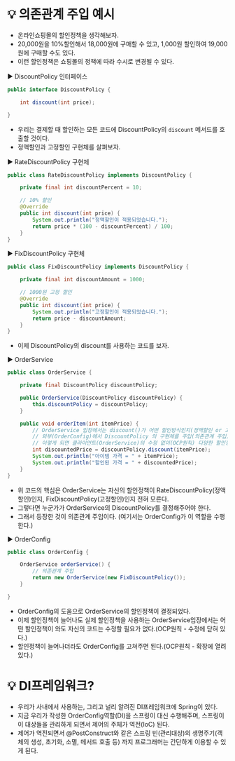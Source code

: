 # 💡 의존관계 주입 예시
* 온라인쇼핑몰의 할인정책을 생각해보자.
* 20,000원을 10%할인해서 18,000원에 구매할 수 있고, 1,000원 할인하여 19,000원에 구매할 수도 있다.
* 이런 할인정책은 쇼핑몰의 정책에 따라 수시로 변경될 수 있다.


▶️ DiscountPolicy 인터페이스
```java
public interface DiscountPolicy {

    int discount(int price);

}
```
* 우리는 결제할 때 할인하는 모든 코드에 DiscountPolicy의 `discount` 메서드를 호출할 것이다.
* 정액할인과 고정할인 구현체를 살펴보자.

▶️ RateDiscountPolicy 구현체
```java
public class RateDiscountPolicy implements DiscountPolicy {

    private final int discountPercent = 10;

    // 10% 할인
    @Override
    public int discount(int price) {
        System.out.println("정액할인이 적용되었습니다.");
        return price * (100 - discountPercent) / 100;
    }
}
```

▶️ FixDiscountPolicy 구현체
```java
public class FixDiscountPolicy implements DiscountPolicy {

    private final int discountAmount = 1000;

    // 1000원 고정 할인
    @Override
    public int discount(int price) {
        System.out.println("고정할인이 적용되었습니다.");
        return price - discountAmount;
    }
}
```

* 이제 DiscountPolicy의 discount를 사용하는 코드를 보자.

▶️ OrderService
```java
public class OrderService {

    private final DiscountPolicy discountPolicy;

    public OrderService(DiscountPolicy discountPolicy) {
        this.discountPolicy = discountPolicy;
    }

    public void orderItem(int itemPrice) {
        // OrderService 입장에서는 discount()가 어떤 할인방식인지(정액할인 or 고정할인) 모른다.
        // 외부(OrderConfig)에서 DiscountPolicy 의 구현체를 주입(의존관계 주입) 해주었기 때문에 추상화에 의존하여 자신의 역할을 수행할 수 있다.
        // 이렇게 되면 클라이언트(OrderService)의 수정 없이(OCP원칙) 다양한 할인정책을 도입할 수 있다.
        int discountedPrice = discountPolicy.discount(itemPrice);
        System.out.println("아이템 가격 = " + itemPrice);
        System.out.println("할인된 가격 = " + discountedPrice);
    }
}
```
* 위 코드의 핵심은 OrderService는 자신의 할인정책이 RateDiscountPolicy(정액할인)인지, FixDiscountPolicy(고정할인)인지 전혀 모른다.
* 그렇다면 누군가가 OrderService의 DiscountPolicy를 결정해주어야 한다.
* 그래서 등장한 것이 의존관계 주입이다. (여기서는 OrderConfig가 이 역할을 수행한다.)

▶️ OrderConfig
```java
public class OrderConfig {

    OrderService orderService() {
        // 의존관계 주입
        return new OrderService(new FixDiscountPolicy());
    }

}
```
* OrderConfig의 도움으로 OrderService의 할인정책이 결정되었다.
* 이제 할인정책이 늘어나도 실제 할인정책을 사용하는 OrderService입장에서는 어떤 할인정책이 와도 자신의 코드는 수정할 필요가 없다.(OCP원칙 - 수정에 닫혀 있다.)
* 할인정책이 늘어나더라도 OrderConfig를 고쳐주면 된다.(OCP원칙 - 확장에 열려있다.)

# 💡 DI프레임워크?
* 우리가 사내에서 사용하는, 그리고 널리 알려진 DI프레임워크에 Spring이 있다.
* 지금 우리가 작성한 OrderConfig역할(DI)을 스프링이 대신 수행해주며, 스프링이 이 대상들을 관리하게 되면서 제어의 주체가 역전(IoC) 된다.
* 제어가 역전되면서 @PostConstruct와 같은 스프링 빈(관리대상)의 생명주기(객체의 생성, 초기화, 소멸, 메서드 호출 등) 까지 프로그래머는 간단하게 이용할 수 있게 된다.
